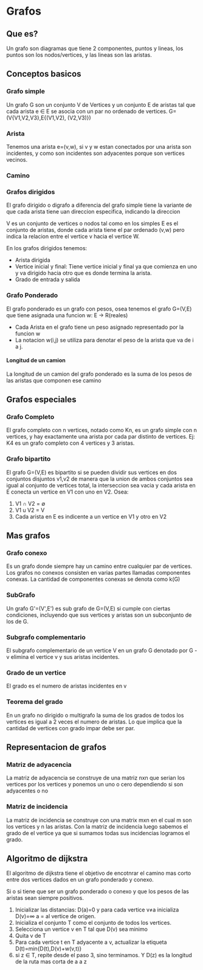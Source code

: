 # Grafos
## Que es?
Un grafo son diagramas que tiene 2 componentes, puntos y lineas, los puntos son los nodos/vertices, y las lineas son las aristas.

## Conceptos basicos

### Grafo simple
Un grafo G son un conjunto V de Vertices y un conjunto E de aristas tal que cada arista e ∈ E se asocia con un par no ordenado de vertices.
G=(V{V1,V2,V3},E{(V1,V2), (V2,V3)})

### Arista
Tenemos una arista e=(v,w), si v y w estan conectados por una arista son incidentes, y como son incidentes son adyacentes porque son vertices vecinos.

### Camino

### Grafos dirigidos
El grafo dirigido o digrafo a diferencia del grafo simple tiene la variante de que cada arista tiene uan direccion especifica, indicando la direccion

V es un conjunto de vertices o nodos tal como en los simples
E es el conjunto de aristas, donde cada arista tiene el par ordenado (v,w) pero indica la relacion entre el vertice v hacia el vertice W.

En los grafos dirigidos tenemos:
- Arista dirigida
- Vertice inicial y final: Tiene vertice inicial y final ya que comienza en uno y va dirigido hacia otro que es donde termina la arista.
- Grado de entrada y salida

### Grafo Ponderado
El grafo ponderado es un grafo con pesos, osea tenemos el grafo G=(V,E) que tiene asignada una funcion w: E -> R(reales)

- Cada Arista en el grafo tiene un peso asignado representado por la funcion w
- La notacion w(i,j) se utiliza para denotar el peso de la arista que va de i a j.

#### Longitud de un camion
La longitud de un camion del grafo ponderado es la suma de los pesos de las aristas que componen ese camino

## Grafos especiales

### Grafo Completo
El grafo completo con n vertices, notado como Kn, es un grafo simple con n vertices, y hay exactamente una arista por cada par distinto de vertices.
Ej: K4 es un grafo completo con 4 vertices y 3 aristas.

### Grafo bipartito
El grafo G=(V,E) es bipartito si se pueden dividir sus vertices en dos conjuntos disjuntos v1,v2 de manera que la union de ambos conjuntos sea igual al conjunto de vertices total, la interseccion sea vacia y cada arista en E conecta un vertice en V1 con uno en V2.
Osea:
1. V1 ∩ V2 = ∅
2. V1 u V2 = V
3. Cada arista en E es indicente a un vertice en V1 y otro en V2




## Mas grafos

### Grafo conexo
Es un grafo donde siempre hay un camino entre cualquier par de vertices. Los grafos no conexos consisten en varias partes llamadas componentes conexas.
La cantidad de componentes conexas se denota como k(G)

### SubGrafo
Un grafo G'=(V',E') es sub grafo de G=(V,E) si cumple con ciertas condiciones, incluyendo que sus vertices y aristas son un subconjunto de los de G.

### Subgrafo complementario
El subgrafo complementario de un vertice V en un grafo G denotado por G - v elimina el vertice v y sus aristas incidentes.

### Grado de un vertice
El grado es el numero de aristas incidentes en v

### Teorema del grado
En un grafo no dirigido o multigrafo la suma de los grados de todos los vertices es igual a 2 veces el numero de aristas. Lo que implica que la cantidad de vertices con grado impar debe ser par.


## Representacion de grafos
### Matriz de adyacencia
La matriz de adyacencia se construye de una matriz nxn que serian los vertices por los vertices y ponemos un uno o cero dependiendo si son adyacentes o no

### Matriz de incidencia
La matriz de incidencia se construye con una matrix mxn en el cual m son los vertices y n las aristas.
Con la matriz de incidencia luego sabemos el grado de el vertice ya que si sumamos todas sus incidencias logramos el grado.


## Algoritmo de dijkstra
El algoritmo de dijkstra tiene el objetivo de encotnrar el camino mas corto entre dos vertices dados en un grafo ponderado y conexo.

Si o si tiene que ser un grafo ponderado o conexo y que los pesos de las aristas sean siempre positivos.

1. Inicializar las distancias: D(a)=0 y para cada vertice v≠a inicializa D(v)=∞
   a = al vertice de origen.
2. Inicializa el conjunto T como el conjunto de todos los vertices.
3. Selecciona un vertice v en T tal que D(v) sea minimo
4. Quita v de T
5. Para cada vertice t en T adyacente a v, actualizar la etiqueta D(t)=min{D(t),D(v)+w(v,t)}
6. si z ∈ T, repite desde el paso 3, sino terminamos. Y D(z) es la longitud de la ruta mas corta de a a z

